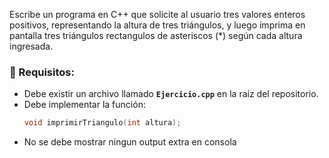 Escribe un programa en C++ que solicite al usuario tres valores enteros positivos, representando la altura de tres triángulos, y luego imprima en pantalla tres triángulos rectangulos de asteriscos (*) según cada altura ingresada.

### 📌 Requisitos:
- Debe existir un archivo llamado **`Ejercicio.cpp`** en la raíz del repositorio.
- Debe implementar la función:
  ```cpp
  void imprimirTriangulo(int altura);
- No se debe mostrar ningun output extra en consola
